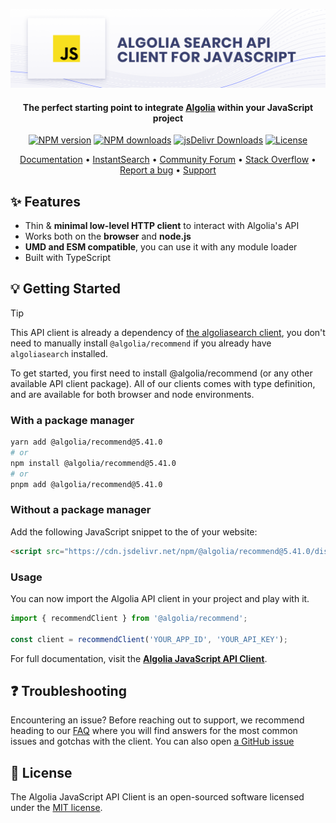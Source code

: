 <p align="center">
  <a href="https://www.algolia.com">
    <img alt="Algolia for JavaScript" src="https://raw.githubusercontent.com/algolia/algoliasearch-client-common/master/banners/javascript.png" >
  </a>

  <h4 align="center">The perfect starting point to integrate <a href="https://algolia.com" target="_blank">Algolia</a> within your JavaScript project</h4>

  <p align="center">
    <a href="https://npmjs.com/package/@algolia/recommend"><img src="https://img.shields.io/npm/v/@algolia/recommend.svg?style=flat-square" alt="NPM version"></img></a>
    <a href="http://npm-stat.com/charts.html?package=@algolia/recommend"><img src="https://img.shields.io/npm/dm/@algolia/recommend.svg?style=flat-square" alt="NPM downloads"></a>
    <a href="https://www.jsdelivr.com/package/npm/@algolia/recommend"><img src="https://data.jsdelivr.com/v1/package/npm/@algolia/recommend/badge" alt="jsDelivr Downloads"></img></a>
    <a href="LICENSE"><img src="https://img.shields.io/badge/license-MIT-green.svg?style=flat-square" alt="License"></a>
  </p>
</p>

<p align="center">
  <a href="https://www.algolia.com/doc/libraries/sdk/install#javascript" target="_blank">Documentation</a>  •
  <a href="https://www.algolia.com/doc/guides/building-search-ui/what-is-instantsearch/js/" target="_blank">InstantSearch</a>  •
  <a href="https://discourse.algolia.com" target="_blank">Community Forum</a>  •
  <a href="http://stackoverflow.com/questions/tagged/algolia" target="_blank">Stack Overflow</a>  •
  <a href="https://github.com/algolia/algoliasearch-client-javascript/issues" target="_blank">Report a bug</a>  •
  <a href="https://alg.li/support" target="_blank">Support</a>
</p>

## ✨ Features

- Thin & **minimal low-level HTTP client** to interact with Algolia's API
- Works both on the **browser** and **node.js**
- **UMD and ESM compatible**, you can use it with any module loader
- Built with TypeScript

## 💡 Getting Started

> [!TIP]
> This API client is already a dependency of [the algoliasearch client](https://www.npmjs.com/package/algoliasearch), you don't need to manually install `@algolia/recommend` if you already have `algoliasearch` installed.

To get started, you first need to install @algolia/recommend (or any other available API client package).
All of our clients comes with type definition, and are available for both browser and node environments.

### With a package manager

```bash
yarn add @algolia/recommend@5.41.0
# or
npm install @algolia/recommend@5.41.0
# or
pnpm add @algolia/recommend@5.41.0
```

### Without a package manager

Add the following JavaScript snippet to the <head> of your website:

```html
<script src="https://cdn.jsdelivr.net/npm/@algolia/recommend@5.41.0/dist/builds/browser.umd.js"></script>
```

### Usage

You can now import the Algolia API client in your project and play with it.

```js
import { recommendClient } from '@algolia/recommend';

const client = recommendClient('YOUR_APP_ID', 'YOUR_API_KEY');
```

For full documentation, visit the **[Algolia JavaScript API Client](https://www.algolia.com/doc/libraries/sdk/methods/recommend/)**.

## ❓ Troubleshooting

Encountering an issue? Before reaching out to support, we recommend heading to our [FAQ](https://support.algolia.com/hc/en-us/sections/15061037630609-API-Client-FAQs) where you will find answers for the most common issues and gotchas with the client. You can also open [a GitHub issue](https://github.com/algolia/api-clients-automation/issues/new?assignees=&labels=&projects=&template=Bug_report.md)

## 📄 License

The Algolia JavaScript API Client is an open-sourced software licensed under the [MIT license](LICENSE).
